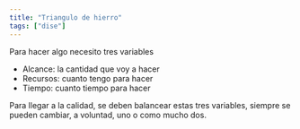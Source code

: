 ```yaml
---
title: "Triangulo de hierro"
tags: ["dise"]
---
```

Para hacer algo necesito tres variables
- Alcance: la cantidad que voy a hacer
- Recursos: cuanto tengo para hacer
- Tiempo: cuanto tiempo para hacer

Para llegar a la calidad, se deben balancear estas tres variables, siempre se pueden cambiar, a voluntad, uno o como mucho dos.